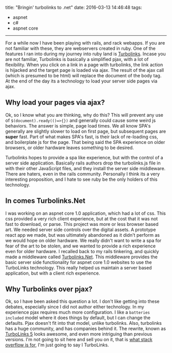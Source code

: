 title: "Bringin' turbolinks to .net"
date: 2016-03-13 14:46:48
tags:
- aspnet
- c#
- aspnet core
---


For a while now I have been playing with rails, and rack webapps. If you are not familiar with these, they are webservers created in ruby. One of the features I ran into during my journey into ruby land is [Turbolinks](https://github.com/turbolinks/turbolinks-classic). Incase you are not familiar, Turbolinks is basically a simplified pjax, with a lot of flexibility. When you click on a link in a page with turbolinks, the link action is hijacked and the target page is loaded via ajax. The result of the ajax call (which is presumed to be html) will replace the document of the body tag. At the end of the day its a technology to load your server side pages via ajax.
<!-- more -->

## Why load your pages via ajax?

Ok, so I know what you are thinking, why do this? This will prevent any use of `$(document).ready(()=>{})` and generally could cause some weird js behaviors. The answer is simple, page load times. We all know SPA's generally are slightly slower to load on first page, but subsequent pages are **super** fast. Part of what makes SPA's fast, is their lack of re-loading css, and boilerplate js for the page. That being said the SPA experience on older browsers, or older hardware leaves something to be desired.

Turbolinks hopes to provide a spa like experience, but with the control of a server side application. Basically rails authors drop the turbolinks.js file in with their other JavaScript files, and they install the server side middleware. There are haters, even in the rails community. Personally I think its a very interesting proposition, and I hate to see ruby be the only holders of this technology.

## In comes Turbolinks.Net

I was working on an aspnet core 1.0 application, which had a lot of css. This css provided a very rich client experience, but at the cost that it was not fast to download, or parse. This project was more or less browser based art. We needed server side controls over the digital assets. A prototype react app we made, but was ultimately abandoned as it didn't perform as we would hope on older hardware. We really didn't want to write a spa for fear of the art to be stolen, and we wanted to provide a rich experience even for older hardware. I recalled back to my rails tinkering, and quickly made a middleware called [Turbolinks.Net](https://github.com/TerribleDev/TurboLinks.Net). This middleware provides the basic server side functionality for aspnet core 1.0 websites to use the TurboLinks technology. This really helped us maintain a server based application, but with a client rich experience.

## Why Turbolinks over pjax?

Ok, so I have been asked this question a lot. I don't like getting into these debates, especially since I did not author either technology. In my experience pjax requires much more configuration. I like a `batteries included` model where it does things by default, but I can change the defaults. Pjax doesn't fit into that model, unlike turbolinks. Also, turbolinks has a huge community, and has companies behind it. The rewrite, known as [TurboLinks 5](https://github.com/turbolinks/turbolinks) looks awesome, and even more intriguing than previous versions. I'm not going to sit here and sell you on it, that is [what stack overflow is for](http://stackoverflow.com/a/14251289/3671357), I'm just going to say I <i class="fa fa-heart"></i> TurboLinks.
